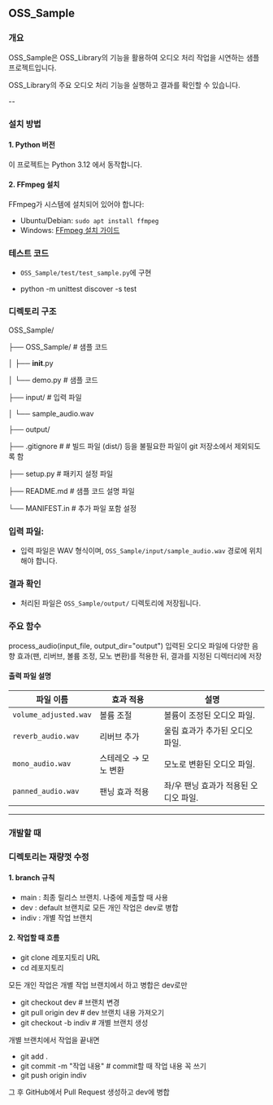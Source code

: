 ## OSS_Sample

### 개요

OSS_Sample은 OSS_Library의 기능을 활용하여 오디오 처리 작업을 시연하는 샘플 프로젝트입니다. 

OSS_Library의 주요 오디오 처리 기능을 실행하고 결과를 확인할 수 있습니다.

--

### 설치 방법

#### 1. Python 버전

이 프로젝트는 Python 3.12 에서 동작합니다.

#### 2. FFmpeg 설치

FFmpeg가 시스템에 설치되어 있어야 합니다:
- Ubuntu/Debian: `sudo apt install ffmpeg`
- Windows: [FFmpeg 설치 가이드](https://ffmpeg.org/download.html)

### 테스트 코드

 - `OSS_Sample/test/test_sample.py`에 구현

 - python -m unittest discover -s test

### 디렉토리 구조

OSS_Sample/

├── OSS_Sample/          # 샘플 코드

│   ├── __init__.py

│   └── demo.py          # 샘플 코드

├── input/               # 입력 파일

│   └── sample_audio.wav

├── output/

├── .gitignore           #  # 빌드 파일 (dist/) 등을 불필요한 파일이 git 저장소에서 제외되도록 함

├── setup.py             # 패키지 설정 파일

├── README.md            # 샘플 코드 설명 파일

└── MANIFEST.in          # 추가 파일 포함 설정

### 입력 파일:

   - 입력 파일은 WAV 형식이며, `OSS_Sample/input/sample_audio.wav` 경로에 위치해야 합니다.

### 결과 확인

   - 처리된 파일은 `OSS_Sample/output/` 디렉토리에 저장됩니다.

### 주요 함수

process_audio(input_file, output_dir="output")
입력된 오디오 파일에 다양한 음향 효과(팬, 리버브, 볼륨 조정, 모노 변환)를 적용한 뒤, 
결과를 지정된 디렉터리에 저장

#### 출력 파일 설명

| 파일 이름              | 효과 적용                      | 설명                            
|-----------------------|------------------------------|----------------------------------
| `volume_adjusted.wav` | 볼륨 조절                    | 볼륨이 조정된 오디오 파일.          
| `reverb_audio.wav`    | 리버브 추가                  | 울림 효과가 추가된 오디오 파일.      
| `mono_audio.wav`      | 스테레오 → 모노 변환         | 모노로 변환된 오디오 파일.           
| `panned_audio.wav`    | 팬닝 효과 적용               | 좌/우 팬닝 효과가 적용된 오디오 파일.

--------------------------------------------------------------------
### 개발할 때

### 디렉토리는 재량껏 수정

#### 1. branch 규칙

 - main : 최종 릴리스 브랜치. 나중에 제출할 때 사용
 - dev : default 브랜치로 모든 개인 작업은 dev로 병합
 - indiv : 개별 작업 브랜치

#### 2. 작업할 때 흐름

 - git clone 레포지토리 URL
 - cd 레포지토리

모든 개인 작업은 개별 작업 브랜치에서 하고 병합은 dev로만

 - git checkout dev   # 브랜치 변경
 - git pull origin dev   # dev 브랜치 내용 가져오기
 - git checkout -b indiv   # 개별 브랜치 생성

개별 브랜치에서 작업을 끝내면

 - git add . 
 - git commit -m "작업 내용"   # commit할 때 작업 내용 꼭 쓰기
 - git push origin indiv

그 후 GitHub에서 Pull Request 생성하고 dev에 병합

